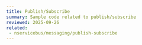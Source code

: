 ```yaml
---
title: Publish/Subscribe
summary: Sample code related to publish/subscribe
reviewed: 2025-09-26
related:
 - nservicebus/messaging/publish-subscribe
---
```

